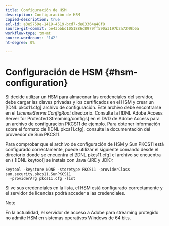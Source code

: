 ```yaml
---
title: Configuración de HSM
description: Configuración de HSM
copied-description: true
exl-id: a3e5759e-1419-4519-bcd7-de83364a48f8
source-git-commit: be43bbbd1051886c8979ff590a3197b2a7249b6a
workflow-type: tm+mt
source-wordcount: '142'
ht-degree: 0%

---
```


# Configuración de HSM {#hsm-configuration}

Si decide utilizar un HSM para almacenar las credenciales del servidor, debe cargar las claves privadas y los certificados en el HSM y crear un [!DNL pkcs11.cfg] archivo de configuración. Este archivo debe encontrarse en el *LicenseServer.ConfigRoot* directorio. Consulte la [!DNL Adobe Access Server for Protected Streaming/configs] en el DVD de Adobe Access para un archivo de configuración PKCS11 de ejemplo. Para obtener información sobre el formato de [!DNL pkcs11.cfg], consulte la documentación del proveedor de Sun PKCS11.

Para comprobar que el archivo de configuración de HSM y Sun PKCS11 está configurado correctamente, puede utilizar el siguiente comando desde el directorio donde se encuentra el [!DNL pkcs11.cfg] el archivo se encuentra en ( [!DNL keytool] se instala con Java (JRE y JDK):

```
keytool -keystore NONE -storetype PKCS11 -providerClass sun.security.pkcs11.SunPKCS11 
  -providerArg pkcs11.cfg -list
```

Si ve sus credenciales en la lista, el HSM está configurado correctamente y el servidor de licencias podrá acceder a las credenciales.

>[!NOTE]
>
>En la actualidad, el servidor de acceso a Adobe para streaming protegido no admite HSM en sistemas operativos Windows de 64 bits.
